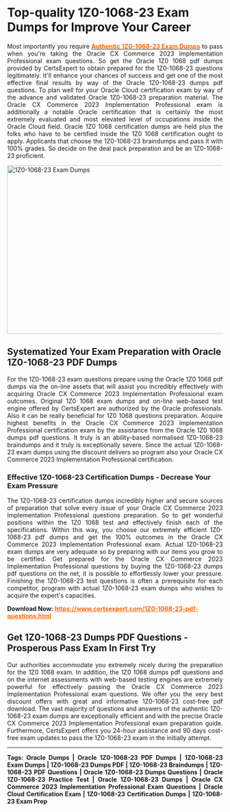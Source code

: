 <h1><strong>Top-quality 1Z0-1068-23 Exam Dumps for Improve Your Career</strong></h1>
<p style="text-align: justify;"><span style="font-weight: 400;">Most importantly you require </span><a href="https://www.certsexpert.com/1Z0-1068-23-pdf-questions.html"><span style="color: #ff6600;"><strong>Authentic 1Z0-1068-23 Exam Dumps</strong></span></a><span style="font-weight: 400;"> to pass when you're taking the Oracle CX Commerce 2023 Implementation Professional exam questions. So get the Oracle 1Z0 1068 pdf dumps provided by CertsExpert to obtain prepared for the 1Z0-1068-23 questions legitimately. It'll enhance your chances of success and get one of the most effective final results by way of the Oracle 1Z0-1068-23 dumps pdf questions. To plan well for your Oracle Cloud certification exam by way of the advance and validated Oracle 1Z0-1068-23 preparation material. The Oracle CX Commerce 2023 Implementation Professional exam is additionally a notable Oracle certification that is certainly the most extremely evaluated and most elevated level of occupations inside the Oracle Cloud field. Oracle 1Z0 1068 certification dumps are held plus the folks who have to be certified inside the 1Z0 1068 certification ought to apply. Applicants that choose the 1Z0-1068-23 braindumps and pass it with 100% grades. So decide on the deal pack preparation and be an 1Z0-1068-23 proficient.</span></p>
<p><span style="font-weight: 400;"><img style="display: block; margin-left: auto; margin-right: auto;" src="https://i.imgur.com/ERtfxd5.png" alt="1Z0-1068-23 Exam Dumps" width="700" height="393" /></span></p>
<h2><strong>Systematized Your Exam Preparation with Oracle 1Z0-1068-23 PDF Dumps</strong></h2>
<p style="text-align: justify;"><span style="font-weight: 400;">For the 1Z0-1068-23 exam questions prepare using the Oracle 1Z0 1068 pdf dumps via the on-line assets that will assist you incredibly effectively with acquiring Oracle CX Commerce 2023 Implementation Professional exam outcomes. Original 1Z0 1068 exam dumps and on-line web-based test engine offered by CertsExpert are authorized by the Oracle professionals. Also it can be really beneficial for 1Z0 1068 questions preparation. Acquire highest benefits in the Oracle CX Commerce 2023 Implementation Professional certification exam by the assistance from the Oracle 1Z0 1068 dumps pdf questions. It truly is an ability-based normalised 1Z0-1068-23 braindumps and it truly is exceptionally severe. Since the actual 1Z0-1068-23 exam dumps using the discount delivers so program also your Oracle CX Commerce 2023 Implementation Professional certification.</span></p>
<h3><strong>Effective 1Z0-1068-23 Certification Dumps - Decrease Your Exam Pressure</strong></h3>
<p style="text-align: justify;"><span style="font-weight: 400;">The 1Z0-1068-23 certification dumps incredibly higher and secure sources of preparation that solve every issue of your Oracle CX Commerce 2023 Implementation Professional questions preparation. So to get wonderful positions within the 1Z0 1068 test and effectively finish each of the specifications. Within this way, you choose our extremely efficient 1Z0-1068-23 pdf dumps and get the 100% outcomes in the Oracle CX Commerce 2023 Implementation Professional exam. Actual 1Z0-1068-23 exam dumps are very adequate so by preparing with our items you grow to be certified. Get prepared for the Oracle CX Commerce 2023 Implementation Professional questions by buying the 1Z0-1068-23 dumps pdf questions on the net, it is possible to effortlessly lower your pressure. Finishing the 1Z0-1068-23 test questions is often a prerequisite for each competitor, program with actual 1Z0-1068-23 exam dumps who wishes to acquire the expert's capacities.</span></p>
<p><strong>Download Now:&nbsp;<span style="color: #ff6600;"><a style="color: #ff6600;" href="https://www.certsexpert.com/1Z0-1068-23-pdf-questions.html">https://www.certsexpert.com/1Z0-1068-23-pdf-questions.html</a></span></strong></p>
<h2><strong>Get 1Z0-1068-23 Dumps PDF Questions - Prosperous Pass Exam In First Try</strong></h2>
<p style="text-align: justify;"><span style="font-weight: 400;">Our authorities accommodate you extremely nicely during the preparation for the 1Z0 1068 exam. In addition, the 1Z0 1068 dumps pdf questions and on the internet assessments with web-based testing engines are extremely powerful for effectively passing the Oracle CX Commerce 2023 Implementation Professional exam questions. We offer you the very best discount offers with great and informative 1Z0-1068-23 cost-free pdf download. The vast majority of questions and answers of the authentic 1Z0-1068-23 exam dumps are exceptionally efficient and with the precise Oracle CX Commerce 2023 Implementation Professional exam preparation guide. Furthermore, CertsExpert offers you 24-hour assistance and 90 days cost-free exam updates to pass the 1Z0-1068-23 exam in the initially attempt.</span></p>
<hr />
<p style="text-align: justify;"><strong>Tags: Oracle Dumps | Oracle 1Z0-1068-23 PDF Dumps | 1Z0-1068-23 Exam Dumps | 1Z0-1068-23 Dumps PDF | 1Z0-1068-23 Braindumps | 1Z0-1068-23 PDF Questions | Oracle 1Z0-1068-23 Dumps Questions | Oracle 1Z0-1068-23 Practice Test | Oracle 1Z0-1068-23 Dumps | Oracle CX Commerce 2023 Implementation Professional Exam Questions | Oracle Cloud Certification Exam | 1Z0-1068-23 Certification Dumps | 1Z0-1068-23 Exam Prep</strong></p>
